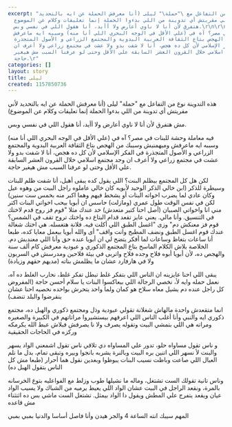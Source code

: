```yaml
---
excerpt: "هذه التدوينة نوع من التفاعل مع \"حملة\" ليلى (أنا معرفش الحملة عن ايه بالتحديد
  ﻷني مقريتش أي تدوينة من اللي بدءوا الحملة إنما تعليقات وكلام عن الموضوع)\r\n\r\nمش
  هتفرق ﻷن أنا لا ناوي أعارض ولا أأيد، أنا هقول اللي في نفسي وبس.\r\n\r\nفيه معاملة
  وحشة للبنات في مصر؟ آه في (علي اﻷقل في الوجه البحري اللي أنا منه) وسببه ايه ماعرفش
  وميهمنيش وسيبك من الهجص بتاع الثقافة العربية البدوية والمجتمع الزراعي و اﻷصول المتجذرة
  في الفكر اﻹسلامي ﻷن كل ده هجص، أنا لا شفت بدو ولا عشت في مجتمع زراعي ولا أعرف ان
  وجد مجتمع اسلامي خلال القرون العشر السابقة علي اﻷقل وحتى لو عرفنا السبب مش هيغير
  حاجة.\r"
categories: []
layout: story
title: ليلى
created: 1157850736
---
```

هذه التدوينة نوع من التفاعل مع "حملة" ليلى (أنا معرفش الحملة عن ايه بالتحديد ﻷني مقريتش أي تدوينة من اللي بدءوا الحملة إنما تعليقات وكلام عن الموضوع)

مش هتفرق ﻷن أنا لا ناوي أعارض ولا أأيد، أنا هقول اللي في نفسي وبس.

فيه معاملة وحشة للبنات في مصر؟ آه في (علي اﻷقل في الوجه البحري اللي أنا منه) وسببه ايه ماعرفش وميهمنيش وسيبك من الهجص بتاع الثقافة العربية البدوية والمجتمع الزراعي و اﻷصول المتجذرة في الفكر اﻹسلامي ﻷن كل ده هجص، أنا لا شفت بدو ولا عشت في مجتمع زراعي ولا أعرف ان وجد مجتمع اسلامي خلال القرون العشر السابقة علي اﻷقل وحتى لو عرفنا السبب مش هيغير حاجة.

لكن هل كل المجتمع بيظلم البنت؟ اللي يقول كده يبقى أهبل، أنا شفت ظلم للبنات وسيطرة للذكر (ابن خالي الذكر الوحيد ﻷبويه كان خالي عاملوه راجل البيت من وهوه عيل وكان عادي لما يضرب اخواته البنات أو يشخط فيهم وهما اكبر منه بخمس ست سنين) لكن في نفس الوقت طول عمري (ومازلت) حاسس ان أبويا بيحب اخواتي البنات اكتر مني انا واخواتي الصبيان (أصل احنا كتير متعدش) خد عندك مثلا "قوم فز روح قدم لاختك في التنسيق. وأنا مالي. يعني عايز تقعد قدام البتاع ده واختك تروح تقف في الشمس؟ قوم فز معنكش دم" وزى "اغسل الطبق اللي أكلت فيه. فلانة هتغسله. هي اختك شغالة عندك قوم اغسل الطبق ونضف المطبخ وانت واقف" أى والله أبويا بيعمل معايا كده، طبعا أنا ساعات بتغاظ وساعات لما أفكر يتضح لي ان أبويا عنده حق وأنا اللي معنديش دم. الخلاصة بلاش الكلام الماسخ بتاع المجتمع الذكوري و عبودية معرفش كام ألف سنة والهجص ده، ﻷن أبويا أبوه فلاح وجده فلاح واتربى في بيئة فلاحين ومدرسش في السربون ولا في هارفارد عشان ما يظلمش بناته (مديهم حقهم وزيادة)

يبقى اللي احنا عايزينه ان الناس اللي بتفكر غلط تبطل تفكر غلط، نحارب الغلط ده آه، نعمل حمله وايه ﻷ، نخصي الرجالة اللي بيعاكسوا البنات يا سلام أحسن حاجة (المفروض كل راجل عنده دم يشيل معاه سلاح هو كمان ولما واحد يتحرش بواحده نخصيه احنا عشان ينقرضوا والبلد تنضف)

انما متقعدش واحدة مالهاش شغلانة تقولي عبودية وذل ومجتمع ذكوري والهبل ده، مجتمع ذكوري ايه والنبي وأنا أغلب الناس اللي اعرفهم بيستشيروا مراتاتهم في الكبيرة والصغيره ومراته هي اللي بتمشي البيت وتقوله يصرف ولا نا يصرفش فبلاش عبط الله يكرمكه وركزه في الحاجات الحقيقية

و ناس تقول مساواه حلو، تدور علي المساواه دي تلاقي ناس تقول اشمعني الواد يسهر والبنت ﻷ نسهر اللي اتنين بره البيت وبالنرة يشربه بانجوا وبيره وتبقى تمام، بدل ما نلم العيال اللي صاعت وباظت نسيب البنات يبوظوا وبعدين نقول هما أحرار (طبعا مش كل الناس بتقول الهبل ده)

وناس تانية تقولك الست تشتغل، وماله ما نشيلها طوب وزلط مع الفواعليه بتوع الخرسانه بالمرة، ونقعد الراجل في البيت عشان الواد اللي يعيط يرميه من الشباك ولا يسيب الواد عيان ويقعد يتفرج علي المطش ويقول دا الواد بيمثل. تشتغل الست ماشي بس ده اثتثناء مش قاعده

المهم سيبك انته الساعة 4 والجر هيدن وأنا فاصل أساسا والدنيا بمبي بمبي

